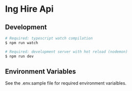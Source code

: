 # Ing Hire Api

## Development

```sh
# Required: typescript watch compilation
$ npm run watch

# Required: development server with hot reload (nodemon)
$ npm run dev
```

Environment Variables
---------------------

See the .env.sample file for required environment varialbles. 


